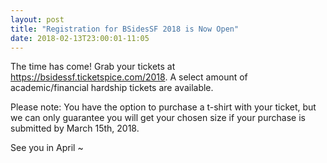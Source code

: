 ```yaml
---
layout: post
title: "Registration for BSidesSF 2018 is Now Open"
date: 2018-02-13T23:00:01-11:05
---
```


The time has come! Grab your tickets at <https://bsidessf.ticketspice.com/2018>. A select amount of academic/financial hardship tickets are available.

Please note: You have the option to purchase a t-shirt with your ticket, but we can only guarantee you will get your chosen size if your purchase is submitted by March 15th, 2018.

See you in April ~
